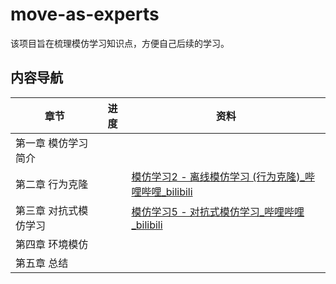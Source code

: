 # move-as-experts
该项目旨在梳理模仿学习知识点，方便自己后续的学习。



## 内容导航

| 章节                  | 进度 | 资料                                                         |
| --------------------- | ---- | ------------------------------------------------------------ |
| 第一章 模仿学习简介   |      |                                                              |
| 第二章 行为克隆       |      | [模仿学习2 - 离线模仿学习 (行为克隆)_哔哩哔哩_bilibili](https://www.bilibili.com/video/BV18P4y1f72u/?spm_id_from=333.999.0.0&vd_source=4ecc03830f66230132bb4d593ccd11d8) |
| 第三章 对抗式模仿学习 |      | [模仿学习5 - 对抗式模仿学习_哔哩哔哩_bilibili](https://www.bilibili.com/video/BV1ae411g7z6/?spm_id_from=333.999.0.0&vd_source=4ecc03830f66230132bb4d593ccd11d8) |
| 第四章 环境模仿       |      |                                                              |
| 第五章 总结           |      |                                                              |



